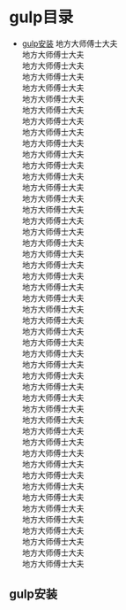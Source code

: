 # gulp目录
- [gulp安装](#gulp安装)
地方大师傅士大夫  
地方大师傅士大夫  
地方大师傅士大夫  
地方大师傅士大夫  
地方大师傅士大夫  
地方大师傅士大夫  
地方大师傅士大夫  
地方大师傅士大夫  
地方大师傅士大夫  
地方大师傅士大夫  
地方大师傅士大夫  
地方大师傅士大夫  
地方大师傅士大夫  
地方大师傅士大夫  
地方大师傅士大夫  
地方大师傅士大夫  
地方大师傅士大夫  
地方大师傅士大夫  
地方大师傅士大夫  
地方大师傅士大夫  
地方大师傅士大夫  
地方大师傅士大夫  
地方大师傅士大夫  
地方大师傅士大夫  
地方大师傅士大夫  
地方大师傅士大夫  
地方大师傅士大夫  
地方大师傅士大夫  
地方大师傅士大夫  
地方大师傅士大夫  
地方大师傅士大夫  
地方大师傅士大夫  
地方大师傅士大夫  
地方大师傅士大夫  
地方大师傅士大夫  
地方大师傅士大夫  
地方大师傅士大夫  
地方大师傅士大夫  
地方大师傅士大夫  
地方大师傅士大夫  
地方大师傅士大夫  
地方大师傅士大夫  
地方大师傅士大夫  
地方大师傅士大夫  
地方大师傅士大夫  
地方大师傅士大夫  
地方大师傅士大夫  
地方大师傅士大夫  
## gulp安装
